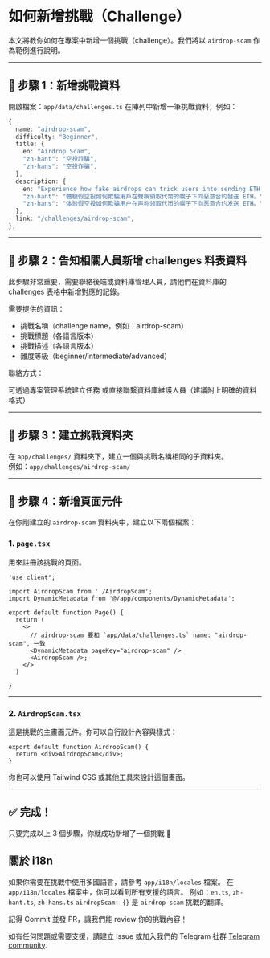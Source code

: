 # 如何新增挑戰（Challenge）

本文將教你如何在專案中新增一個挑戰（challenge）。我們將以 `airdrop-scam` 作為範例進行說明。

---

## 📌 步驟 1：新增挑戰資料

開啟檔案：`app/data/challenges.ts`
在陣列中新增一筆挑戰資料，例如：

```ts
{
  name: "airdrop-scam",
  difficulty: "Beginner",
  title: {
    en: "Airdrop Scam",
    "zh-hant": "空投詐騙",
    "zh-hans": "空投诈骗",
  },
  description: {
    en: "Experience how fake airdrops can trick users into sending ETH to malicious contracts under the guise of claiming tokens.",
    "zh-hant": "體驗假空投如何欺騙用戶在聲稱領取代幣的幌子下向惡意合約發送 ETH。",
    "zh-hans": "体验假空投如何欺骗用户在声称领取代币的幌子下向恶意合约发送 ETH。",
  },
  link: "/challenges/airdrop-scam",
},
```

---

## 📢 步驟 2：告知相關人員新增 challenges 料表資料

此步驟非常重要，需要聯絡後端或資料庫管理人員，請他們在資料庫的 challenges 表格中新增對應的記錄。

需要提供的資訊：

- 挑戰名稱（challenge name，例如：airdrop-scam）
- 挑戰標題（各語言版本）
- 挑戰描述（各語言版本）
- 難度等級（beginner/intermediate/advanced）

聯絡方式：

可透過專案管理系統建立任務
或直接聯繫資料庫維護人員（建議附上明確的資料格式）

---

## 📁 步驟 3：建立挑戰資料夾

在 `app/challenges/` 資料夾下，建立一個與挑戰名稱相同的子資料夾。  
例如：`app/challenges/airdrop-scam/`

---

## 🧱 步驟 4：新增頁面元件

在你剛建立的 `airdrop-scam` 資料夾中，建立以下兩個檔案：

### 1. `page.tsx`

用來註冊該挑戰的頁面。

```tsx
'use client';

import AirdropScam from './AirdropScam';
import DynamicMetadata from '@/app/components/DynamicMetadata';

export default function Page() {
  return (
    <>
      // airdrop-scam 要和 `app/data/challenges.ts` name: "airdrop-scam", 一致
      <DynamicMetadata pageKey="airdrop-scam" />
      <AirdropScam />;
    </>
  )

}

```

---

### 2. `AirdropScam.tsx`

這是挑戰的主畫面元件。你可以自行設計內容與樣式：

```tsx
export default function AirdropScam() {
  return <div>AirdropScam</div>;
}
```
你也可以使用 Tailwind CSS 或其他工具來設計這個畫面。

---

## ✅ 完成！

只要完成以上 3 個步驟，你就成功新增了一個挑戰 🎉

## 關於 i18n
如果你需要在挑戰中使用多國語言，請參考 `app/i18n/locales` 檔案。
在 `app/i18n/locales` 檔案中，你可以看到所有支援的語言。
例如：`en.ts`, `zh-hant.ts`, `zh-hans.ts`
`airdropScam: {}` 是 `airdrop-scam` 挑戰的翻譯。

記得 Commit 並發 PR，讓我們能 review 你的挑戰內容！

如有任何問題或需要支援，請建立 Issue 或加入我們的 Telegram 社群 [Telegram community](https://t.me/+hBfBSw1_zIUyZTQ1).
